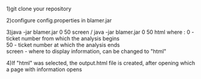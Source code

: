 1)git clone your repository  

2)configure config.properties in blamer.jar  

3)java -jar blamer.jar 0 50 screen / java -jar blamer.jar 0 50 html 
    where :
        0 - ticket number from which the analysis begins  
        50 - ticket number at which the analysis ends  
        screen - where to display information, can be changed to "html"  
        
4)If "html" was selected, the output.html file is created, after opening which a page with information opens    
